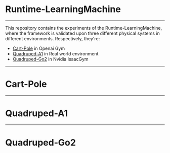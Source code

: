 # Runtime-LearningMachine

---

This repository contains the experiments of the Runtime-LearningMachine, where the framework is validated upon three different
physical systems in different environments. Respectively, they're:
* [Cart-Pole](./cartpole/README.md) in Openai Gym
* [Quadruped-A1](./quadruped-a1/README.md) in Real world environment
* [Quadruped-Go2](./quadruped-go2/README.md) in Nvidia IsaacGym

---

# Cart-Pole

---

# Quadruped-A1

---

# Quadruped-Go2